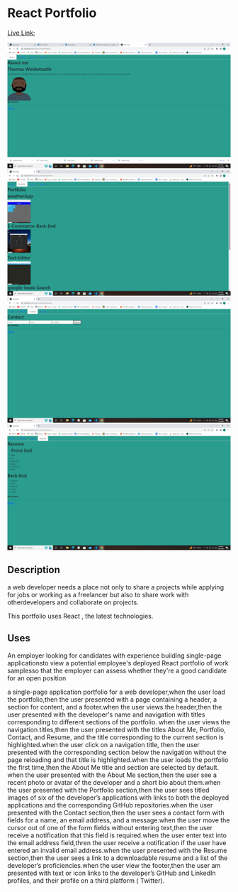 # React Portfolio

[Live Link](https://github.com/FormulaXYZ/react-portfolio);

![screensot1](./src/images/react1.png)
![screensot1](./src/images/react2.png)
![screensot1](./src/images/react3.png)
![screensot1](./src/images/react4.png)

## Description

a web developer needs a place not only to share a projects while applying for jobs or working as a freelancer but also to
share work with otherdevelopers and collaborate on projects.

This portfolio uses React , the latest technologies.

## Uses

An employer looking for candidates with experience building single-page applicationsto view a potential
employee's deployed React portfolio of work samplesso that the employer can assess whether they're a good
candidate for an open position

a single-page application portfolio for a web developer,when the user load the portfolio,then the user presented
with a page containing a header, a section for content, and a footer.when the user views the header,then the user
presented with the developer's name and navigation with titles corresponding to different sections of the portfolio.
when the user views the navigation titles,then the user presented with the titles About Me, Portfolio, Contact,
and Resume, and the title corresponding to the current section is highlighted.when the user click on a navigation title,
then the user presented with the corresponding section below the navigation without the page reloading and that title is
highlighted.when the user loads the portfolio the first time,then the About Me title and section are selected by default.
when the user presented with the About Me section,then the user see a recent photo or avatar of the developer and a short
bio about them.when the user presented with the Portfolio section,then the user sees titled images of six of the developer’s
applications with links to both the deployed applications and the corresponding GitHub repositories.when the user presented
with the Contact section,then the user sees a contact form with fields for a name, an email address, and a message.when
the user move the cursor out of one of the form fields without entering text,then the user receive a notification that
this field is required.when the user enter text into the email address field,thren the user receive a notification if
the user have entered an invalid email address.when the user presented with the Resume section,then the user sees a link
to a downloadable resume and a list of the developer’s proficiencies.when the user view the footer,then the user am presented
with text or icon links to the developer’s GitHub and LinkedIn profiles, and their profile on a third platform ( Twitter).

